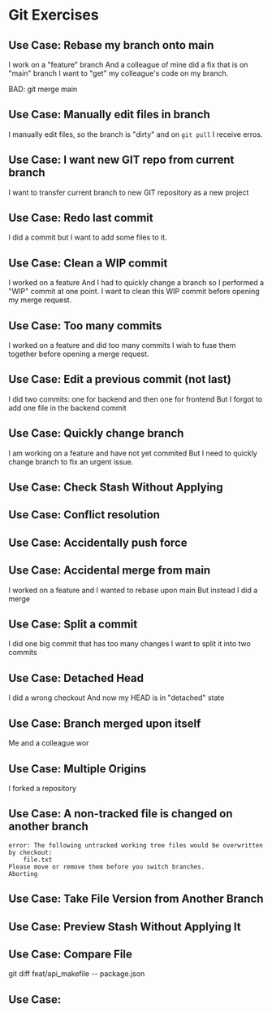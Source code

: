 # Git Exercises

## Use Case: Rebase my branch onto main

I work on a "feature" branch
And a colleague of mine did a fix that is on "main" branch
I want to "get" my colleague's code on my branch.

BAD: git merge main

## Use Case: Manually edit files in branch
I manually edit files, so the branch is "dirty" and on ```git pull``` I receive erros.

## Use Case: I want new GIT repo from current branch
I want to transfer current branch to new GIT repository as a new project

## Use Case: Redo last commit
I did a commit but I want to add some files to it.

## Use Case: Clean a WIP commit 

I worked on a feature
And I had to quickly change a branch so I performed a "WIP" commit at one point.
I want to clean this WIP commit before opening my merge request.

## Use Case: Too many commits

I worked on a feature and did too many commits
I wish to fuse them together before opening a merge request.

## Use Case: Edit a previous commit (not last)

I did two commits: one for backend and then one for frontend
But I forgot to add one file in the backend commit

## Use Case: Quickly change branch

I am working on a feature and have not yet commited
But I need to quickly change branch to fix an urgent issue.

## Use Case: Check Stash Without Applying

## Use Case: Conflict resolution

## Use Case: Accidentally push force

## Use Case: Accidental merge from main

I worked on a feature and I wanted to rebase upon main
But instead I did a merge

## Use Case: Split a commit

I did one big commit that has too many changes
I want to split it into two commits

## Use Case: Detached Head

I did a wrong checkout
And now my HEAD is in "detached" state

## Use Case: Branch merged upon itself

Me and a colleague wor

## Use Case: Multiple Origins

I forked a repository

## Use Case: A non-tracked file is changed on another branch

````
error: The following untracked working tree files would be overwritten by checkout:
	file.txt
Please move or remove them before you switch branches.
Aborting
````
## Use Case: Take File Version from Another Branch

## Use Case: Preview Stash Without Applying It

## Use Case: Compare File

git diff feat/api_makefile -- package.json

## Use Case: 

